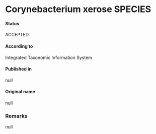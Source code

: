 Corynebacterium xerose SPECIES
=======

#### Status
ACCEPTED

#### According to
Integrated Taxonomic Information System

#### Published in
null

#### Original name
null

### Remarks
null
